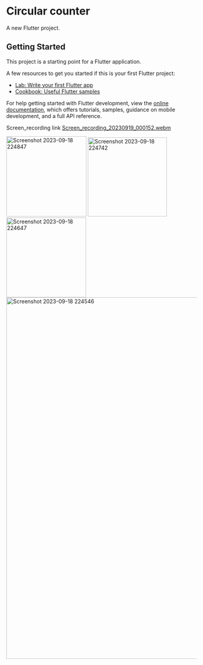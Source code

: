 # Circular counter

A new Flutter project.

## Getting Started

This project is a starting point for a Flutter application.

A few resources to get you started if this is your first Flutter project:

- [Lab: Write your first Flutter app](https://docs.flutter.dev/get-started/codelab)
- [Cookbook: Useful Flutter samples](https://docs.flutter.dev/cookbook)

For help getting started with Flutter development, view the
[online documentation](https://docs.flutter.dev/), which offers tutorials,
samples, guidance on mobile development, and a full API reference.


Screen_recording link
[Screen_recording_20230919_000152.webm](https://github.com/mintesnot96/2023-project-phase-mobile-tasks/assets/96992238/20afddc4-dd08-4aba-bea8-2e83a09c5c78)


<img width="212" alt="Screenshot 2023-09-18 224847" src="https://github.com/mintesnot96/2023-project-phase-mobile-tasks/assets/96992238/f339f31a-6d56-48fa-859c-67a3acf21d9b">
<img width="209" alt="Screenshot 2023-09-18 224742" src="https://github.com/mintesnot96/2023-project-phase-mobile-tasks/assets/96992238/b4a15d3f-4206-481e-a3ca-18b4a39cda37">
<img width="211" alt="Screenshot 2023-09-18 224647" src="https://github.com/mintesnot96/2023-project-phase-mobile-tasks/assets/96992238/1677e765-a2c7-4f6c-92d6-458862c0ca70">
<img width="956" alt="Screenshot 2023-09-18 224546" src="https://github.com/mintesnot96/2023-project-phase-mobile-tasks/assets/96992238/277b95b3-e63d-4cf3-90cb-b93d03f6dc22">

